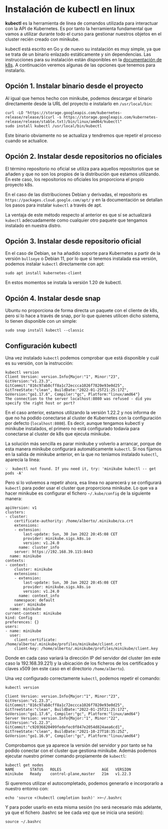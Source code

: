 # Instalación de kubectl en linux

**kubectl** es la herramienta de línea de comandos utilizada para
interactuar con la API de Kubernetes. Es por tanto la herramienta
fundamental que vamos a utilizar durante todo el curso para gestionar
nuestros objetos en el cluster recién creado con minikube.

kubectl está escrito en Go y de nuevo su instalación es muy simple, ya
que se trata de un binario enlazado estáticamente y sin
dependencias. Las instrucciones para su instalación están disponibles
en la [documentación de
k8s](https://kubernetes.io/es/docs/tasks/tools/install-kubectl/). A
continuación veremos algunas de las opciones que tenemos para
instalarlo.

## Opción 1. Instalar binario desde el proyecto

Al igual que hemos hecho con minikube, podemos descargar el binario
directamente desde la URL del proyecto e instalarlo en
`/usr/local/bin`:

```
curl -LO "https://storage.googleapis.com/kubernetes-release/release/$(curl -s https://storage.googleapis.com/kubernetes-release/release/stable.txt)/bin/linux/amd64/kubectl"
sudo install kubectl /usr/local/bin/kubectl
```

Este binario obviamente no se actualiza y tendremos que repetir el
proceso cuando se actualice.

## Opción 2. Instalar desde repositorios no oficiales

El término repositorio no oficial se utiliza para aquellos
repositorios que se añaden y que no son los propios de la distribución
que estamos utilizando. En este caso, los repositorios no oficiales
los proporciona el propio proyecto k8s.

En el caso de las distribuciones Debian y derivadas, el repositorio es
`https://packages.cloud.google.com/apt/` y en la documentación se
detallan los pasos para instalar `kubectl` a través de apt.

La ventaja de este método respecto al anterior es que sí se
actualizará `kubectl` adecuadamente como cualquier otro paquete que
tengamos instalado en nuestra distro.

## Opción 3. Instalar desde repositorio oficial

En el caso de Debian, se ha añadido soporte para Kubernetes a partir
de la versión `bullseye` o Debian 11, por lo que si tenemos instalada
esa versión, podemos instalar `kubectl` directamente con apt:

```
sudo apt install kubernetes-client
```

En estos momentos se instala la versión 1.20 de kubectl.

## Opción 4. Instalar desde snap

Ubuntu no proporciona de forma directa un paquete con el cliente de
k8s, pero sí lo hace a través de snap, por lo que quienes utilicen
dicho sistema, lo tienen disponible con un simple:

```
sudo snap install kubectl --classic
```

## Configuración kubectl

Una vez instalado `kubectl` podemos comprobar que está disponible y cuál es su
versión, con la instrucción:

```
kubectl version
Client Version: version.Info{Major:"1", Minor:"23", GitVersion:"v1.23.3", GitCommit:"816c97ab8cff8a1c72eccca1026f7820e93e0d25", GitTreeState:"clean", BuildDate:"2022-01-25T21:25:17Z", GoVersion:"go1.17.6", Compiler:"gc", Platform:"linux/amd64"}
The connection to the server localhost:8080 was refused - did you specify the right host or port?
```

En el caso anterior, estamos utilizando la versión 1.22.2 y nos
informa de que no ha podido conectarse al cluster de Kubernetes con la
configuración por defecto (`localhost:8080`). Es decir, aunque
tengamos kubectl y minikube instalados, el primero no está configurado
todavía para conectarse al cluster de k8s que ejecuta minikube.

La solución más sencilla es parar minikube y volverlo a arrancar,
porque de esta manera minikube configurará automáticamente
`kubectl`. Si nos fijamos en la salida de minikube anterior, en la que
no teníamos instalado `kubectl`, aparecía la línea:

```
💡  kubectl not found. If you need it, try: 'minikube kubectl -- get pods -A'
```

Pero si lo volvemos a repetir ahora, esa línea no aparecerá y se
configurará `kubectl` para poder usar el cluster que proporciona
minikube. Lo que va a hacer minikube es configurar el fichero
`~/.kube/config` de la siguiente manera:

```
apiVersion: v1
clusters:
- cluster:
    certificate-authority: /home/alberto/.minikube/ca.crt
    extensions:
    - extension:
        last-update: Sun, 30 Jan 2022 20:45:08 CET
        provider: minikube.sigs.k8s.io
        version: v1.24.0
      name: cluster_info
    server: https://192.168.39.115:8443
  name: minikube
contexts:
- context:
    cluster: minikube
    extensions:
    - extension:
        last-update: Sun, 30 Jan 2022 20:45:08 CET
        provider: minikube.sigs.k8s.io
        version: v1.24.0
      name: context_info
    namespace: default
    user: minikube
  name: minikube
current-context: minikube
kind: Config
preferences: {}
users:
- name: minikube
  user:
    client-certificate: /home/alberto/.minikube/profiles/minikube/client.crt
    client-key: /home/alberto/.minikube/profiles/minikube/client.key
```

Donde en cada caso variará la dirección IP del servidor del cluster
(en este caso la 192.168.39.221) y la ubicación de los ficheros de los
certificados y claves x509 (en este caso en el directorio
`/home/alberto`).

Una vez configurado correctamente `kubectl`, podemos repetir el
comando:

```
kubectl version

Client Version: version.Info{Major:"1", Minor:"23", GitVersion:"v1.23.3", GitCommit:"816c97ab8cff8a1c72eccca1026f7820e93e0d25", GitTreeState:"clean", BuildDate:"2022-01-25T21:25:17Z", GoVersion:"go1.17.6", Compiler:"gc", Platform:"linux/amd64"}
Server Version: version.Info{Major:"1", Minor:"22", GitVersion:"v1.22.3", GitCommit:"c92036820499fedefec0f847e2054d824aea6cd1", GitTreeState:"clean", BuildDate:"2021-10-27T18:35:25Z", GoVersion:"go1.16.9", Compiler:"gc", Platform:"linux/amd64"}
```

Comprobamos que ya aparece la versión del servidor y por
tanto se ha podido conectar con el cluster que gestiona
minikube. Además podemos ejecutar nuestro primer comando propiamente
de `kubectl`:

```
kubectl get nodes
NAME       STATUS   ROLES                  AGE   VERSION
minikube   Ready    control-plane,master   21m   v1.22.3
```

Si queremos utilizar el autocompletado, podemos generarlo e
incorporarlo a nuestro entorno con:

```
echo 'source <(kubectl completion bash)' >>~/.bashrc
```

Y para poder usarlo en esta misma sesión (no será necesario más
adelante, ya que el fichero .bashrc se lee cada vez que se inicia una
sesión):

```
source ~/.bashrc
```
